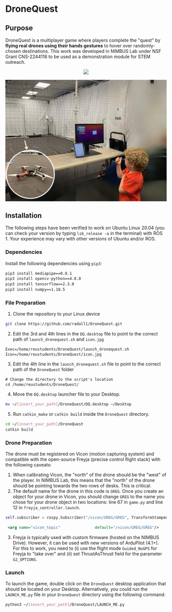 # DroneQuest

## Purpose
DroneQuest is a multiplayer game where players complete the "quest" by **flying real drones using their hands gestures** to hover over randomly-chosen destinations. This work was developed in NIMBUS Lab under NSF Grant CNS-2244116 to be used as a demonstration module for STEM outreach. 

<p align="center">
  <img src="[demo.gif](https://raw.githubusercontent.com/radall1/DroneQuest/main/frames/demo2.gif)" />
</p>

![demo](https://raw.githubusercontent.com/radall1/DroneQuest/main/frames/demo.jpg)

## Installation
The following steps have been verified to work on Ubuntu Linux 20.04 (you can check your version by typing `lsb_release -a` in the terminal) with ROS 1. Your experience may vary with other versions of Ubuntu and/or ROS. 

### Dependencies 
Install the following dependencies using `pip3`:
```sh
pip3 install mediapipe==0.8.1
pip3 install opencv-python==4.8.0
pip3 install tensorflow==2.3.0
pip3 install numpy==1.18.5
```

### File Preparation
1. Clone the repository to your Linux device 
```sh
git clone https://github.com/radall1/DroneQuest.git
```
2. Edit the 3rd and 4th lines in the `DQ.desktop` file to point to the correct path of `launch_dronequest.sh` and `icon.jpg`
```desktop
Exec=/home/reustudents/DroneQuest/launch_dronequest.sh
Icon=/home/reustudents/DroneQuest/icon.jpg
```
3. Edit the 4th line in the `launch_dronequest.sh` file to point to the correct path of the `DroneQuest` folder
```desktop
# Change the directory to the script's location
cd /home/reustudents/DroneQuest/
```
4. Move the `DQ.desktop` launcher file to your Desktop.
```sh
mv ~/[insert_your_path]/DroneQuest/DQ.desktop ~/Desktop
```
5. Run `catkin_make` or `catkin build` inside the `DroneQuest` directory.
```sh
cd ~/[insert_your_path]/DroneQuest 
catkin build
```

### Drone Preparation
The drone must be registered on Vicon (motion capturing system) and compatible with the open-source Freyja (precise control flight stack) with the following caveats:

1. When calibrating Vicon, the "north" of the drone should be the "west" of the player. In NIMBUS Lab, this means that the "north" of the drone should be pointing towards the two rows of desks. This is critical. 
2. The default name for the drone in this code is `GREG`. Once you create an object for your drone in Vicon, you should change `GREG` to the name you chose for your drone object in two locations: line 67 in `game.py` and line 12 in `freyja_controller.launch`.
```python
self.subscriber = rospy.Subscriber("/vicon/GREG/GREG", TransformStamped, self.drone_data_callback)
```
```xml
 <arg name="vicon_topic"               default="/vicon/GREG/GREG"/>
```
3. Freyja is typically used with custom firmware (hosted on the NIMBUS Drive). However, it can be used with new versions of ArduPilot (4.1+). For this to work, you need to (i) use the flight mode `Guided_NoGPS` for Freyja to "take over" and (ii) set ThrustAsThrust field for the parameter `G2_OPTIONS`.

### Launch
To launch the game, double click on the `DroneQuest` desktop application that should be located on your Desktop. Alternatively, you could run the `LAUNCH_ME.py` file in your `DroneQuest` directory using the following command:
```sh
python3 ~/[insert_your_path]/DroneQuest/LAUNCH_ME.py
```
